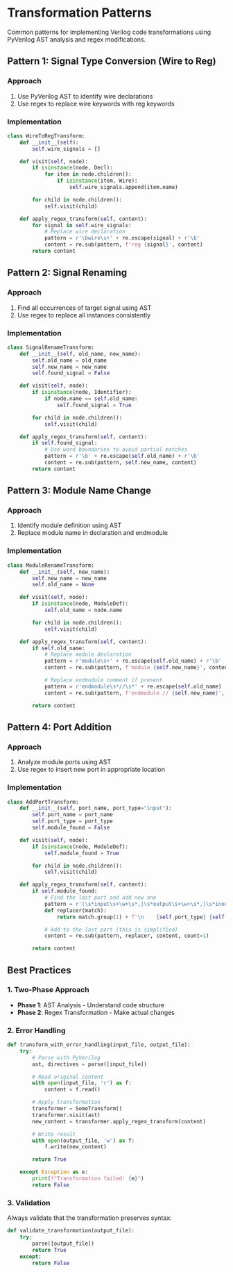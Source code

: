 # Transformation Patterns

Common patterns for implementing Verilog code transformations using PyVerilog AST analysis and regex modifications.

## Pattern 1: Signal Type Conversion (Wire to Reg)

### Approach

1. Use PyVerilog AST to identify wire declarations
2. Use regex to replace wire keywords with reg keywords

### Implementation

```python
class WireToRegTransform:
    def __init__(self):
        self.wire_signals = []

    def visit(self, node):
        if isinstance(node, Decl):
            for item in node.children():
                if isinstance(item, Wire):
                    self.wire_signals.append(item.name)

        for child in node.children():
            self.visit(child)

    def apply_regex_transform(self, content):
        for signal in self.wire_signals:
            # Replace wire declaration
            pattern = r'\bwire\s+' + re.escape(signal) + r'\b'
            content = re.sub(pattern, f'reg {signal}', content)
        return content
```

## Pattern 2: Signal Renaming

### Approach

1. Find all occurrences of target signal using AST
2. Use regex to replace all instances consistently

### Implementation

```python
class SignalRenameTransform:
    def __init__(self, old_name, new_name):
        self.old_name = old_name
        self.new_name = new_name
        self.found_signal = False

    def visit(self, node):
        if isinstance(node, Identifier):
            if node.name == self.old_name:
                self.found_signal = True

        for child in node.children():
            self.visit(child)

    def apply_regex_transform(self, content):
        if self.found_signal:
            # Use word boundaries to avoid partial matches
            pattern = r'\b' + re.escape(self.old_name) + r'\b'
            content = re.sub(pattern, self.new_name, content)
        return content
```

## Pattern 3: Module Name Change

### Approach

1. Identify module definition using AST
2. Replace module name in declaration and endmodule

### Implementation

```python
class ModuleRenameTransform:
    def __init__(self, new_name):
        self.new_name = new_name
        self.old_name = None

    def visit(self, node):
        if isinstance(node, ModuleDef):
            self.old_name = node.name

        for child in node.children():
            self.visit(child)

    def apply_regex_transform(self, content):
        if self.old_name:
            # Replace module declaration
            pattern = r'module\s+' + re.escape(self.old_name) + r'\b'
            content = re.sub(pattern, f'module {self.new_name}', content)

            # Replace endmodule comment if present
            pattern = r'endmodule\s*//\s*' + re.escape(self.old_name)
            content = re.sub(pattern, f'endmodule // {self.new_name}', content)

        return content
```

## Pattern 4: Port Addition

### Approach

1. Analyze module ports using AST
2. Use regex to insert new port in appropriate location

### Implementation

```python
class AddPortTransform:
    def __init__(self, port_name, port_type="input"):
        self.port_name = port_name
        self.port_type = port_type
        self.module_found = False

    def visit(self, node):
        if isinstance(node, ModuleDef):
            self.module_found = True

        for child in node.children():
            self.visit(child)

    def apply_regex_transform(self, content):
        if self.module_found:
            # Find the last port and add new one
            pattern = r'(\s*input\s+\w+\s*,|\s*output\s+\w+\s*,|\s*inout\s+\w+\s*,)'
            def replacer(match):
                return match.group(1) + f'\n    {self.port_type} {self.port_name},'

            # Add to the last port (this is simplified)
            content = re.sub(pattern, replacer, content, count=1)

        return content
```

## Best Practices

### 1. Two-Phase Approach

- **Phase 1**: AST Analysis - Understand code structure
- **Phase 2**: Regex Transformation - Make actual changes

### 2. Error Handling

```python
def transform_with_error_handling(input_file, output_file):
    try:
        # Parse with PyVerilog
        ast, directives = parse([input_file])

        # Read original content
        with open(input_file, 'r') as f:
            content = f.read()

        # Apply transformation
        transformer = SomeTransform()
        transformer.visit(ast)
        new_content = transformer.apply_regex_transform(content)

        # Write result
        with open(output_file, 'w') as f:
            f.write(new_content)

        return True

    except Exception as e:
        print(f"Transformation failed: {e}")
        return False
```

### 3. Validation

Always validate that the transformation preserves syntax:

```python
def validate_transformation(output_file):
    try:
        parse([output_file])
        return True
    except:
        return False
```
